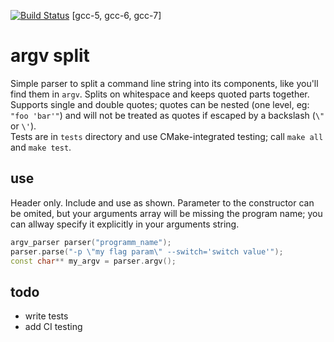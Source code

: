 [![Build Status](https://travis-ci.com/bitmeal/argv_split.svg?branch=master)](https://travis-ci.com/bitmeal/argv_split) [gcc-5, gcc-6, gcc-7]
  
# argv split
Simple parser to split a command line string into its components, like you'll find them in `argv`. Splits on whitespace and keeps quoted parts together. Supports single and double quotes; quotes can be nested (one level, eg: `"foo 'bar'"`) and will not be treated as quotes if escaped by a backslash (`\"` or `\'`).  
Tests are in `tests` directory and use CMake-integrated testing; call `make all` and `make test`.

## use
Header only. Include and use as shown. Parameter to the constructor can be omited, but your arguments array will be missing the program name; you can allway specify it explicitly in your arguments string.
```C++
argv_parser parser("programm_name");
parser.parse("-p \"my flag param\" --switch='switch value'");
const char** my_argv = parser.argv();
```

## todo
* write tests
* add CI testing